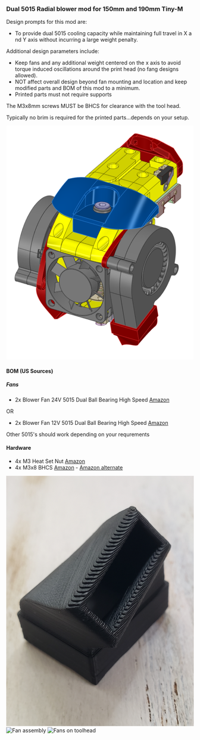 ### Dual 5015 Radial blower mod for 150mm and 190mm Tiny-M

Design prompts for this mod are: 
- To provide dual 5015 cooling capacity while maintaining full travel in X and Y axis without incurring a large weight penalty. 

Additional design parameters include: 
- Keep fans and any additional weight centered on the x axis to avoid torque induced oscillations around the print head (no fang designs allowed). 
- NOT affect overall design beyond fan mounting and location and keep modified parts and BOM of this mod to a minimum.
- Printed parts must not require supports

The M3x8mm screws MUST be BHCS for clearance with the tool head.

Typically no brim is required for the printed parts...depends on your setup.

![Overview](https://github.com/pRINTERnOODLE/Tiny-m-5015-tool-head/blob/main/images/overview.png)

#### BOM (US Sources)
##### Fans	
- 2x Blower Fan 24V 5015 Dual Ball Bearing	High Speed [Amazon](https://www.amazon.com/WINSINN-Bearing-50x50x15mm-Extruder-Makerbot/dp/B07DB7DLMM/ref=sr_1_4?crid=3LCWO4ONS5G9I&dchild=1&keywords=5015+blower+fan+24v&qid=1626198168&sprefix=5015%2Caps%2C202&sr=8-4)

OR
- 2x Blower Fan 12V 5015 Dual Ball Bearing	High Speed [Amazon](https://www.amazon.com/WINSINN-Bearing-50x50x15mm-Extruder-Makerbot/dp/B07DB6132Q/ref=sr_1_4?crid=3LCWO4ONS5G9I&dchild=1&keywords=5015%2Bblower%2Bfan%2B24v&qid=1626198168&sprefix=5015%2Caps%2C202&sr=8-4&th=1)

Other 5015's  should work depending on your requrements

#### Hardware	
- 4x M3 Heat Set Nut		[Amazon](https://www.amazon.com/iplusmile-Embedment-Threaded-Printing-Projects/dp/B087NBYF65/ref=sr_1_5?dchild=1&keywords=3mm+melt+in+nut&qid=1626198542&sr=8-5) 
- 4x M3x8 BHCS		[Amazon](https://www.amazon.com/M3-0-50-Stainless-Button-Socket-Screws/dp/B077WZ1XK2/ref=sr_1_2?dchild=1&keywords=m3x8+bhcs&qid=1626198711&sr=8-2) - [Amazon alternate](https://www.amazon.com/M3-0-5X-Available-Stainless-Machine-Fastener/dp/B081JQL9GF/ref=sr_1_7?dchild=1&keywords=m3x8+bhcs&qid=1626198890&refinements=p_85%3A2470955011&rnid=2470954011&rps=1&sr=8-7)

![Printed nozzle](https://github.com/pRINTERnOODLE/Tiny-m-5015-tool-head/blob/main/images/Printed%20v6%20nozzle.jpg)
![Fan assembly](https://github.com/pRINTERnOODLE/Tiny-m-5015-tool-head/blob/main/images/fan%20assembled%20left.jpg)
![Fans on toolhead](https://github.com/pRINTERnOODLE/Tiny-m-5015-tool-head/blob/main/images/fans%20on%20toolhead.jpg)